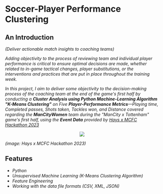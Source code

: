 # Soccer-Player Performance Clustering
## An Introduction
<I>(Deliver actionable match insights to coaching teams)</i><br>

<i>Adding objectivity to the process of reviewing team and individual player performance is critical to ensure optimal decisions are made, whether related to in-game tactical changes, player substitutions, or the interventions and practices that are put in place throughout the training week.

In this project, I aim to deliver some objectivity to the decision-making process of the coaching team at the end of the game's first half by conducting a <b>Cluster Analysis using Python Machine-Learning Algorithm "K-Means Clustering"</b> on Five <b>Player-Performance Metrics</b>—Playing time, Completed passes, Shots taken, Tackles won, and Distance covered regarding the <b>ManCityWomen</b> team during the "ManCity x Tottenham" game's first half, using the <b>Event Data</b> provided by [Hays x MCFC Hackathon 2023](https://drive.google.com/drive/folders/1cGrTtDJXq5otTa-mh2sB4ApTdjKMcwk7)</i>
<p align="center"><img src="https://github.com/HaCkeMati314n/soccer-player-performance-clustering/assets/94754426/48c5162d-4da4-4da1-a65a-42fd0d8bab1f"></p> 

<i>(image: Hays x MCFC Hackathon 2023)</i>
<br>

## Features
<i>

* Python
* Unsupervised Machine Learning (K-Means Clustering Algorithm)
* Feature Engineering
* Working with the data file formats (CSV, XML, JSON)
</i>
